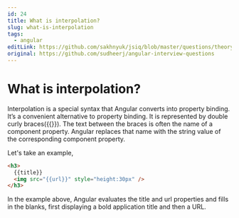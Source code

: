 ```yaml
---
id: 24
title: What is interpolation?
slug: what-is-interpolation
tags:
  - angular
editLink: https://github.com/sakhnyuk/jsiq/blob/master/questions/theory/angular/24.md
original: https://github.com/sudheerj/angular-interview-questions
---
```


# What is interpolation?

Interpolation is a special syntax that Angular converts into property binding. It’s a convenient alternative to property binding. It is represented by double curly braces({{}}). The text between the braces is often the name of a component property. Angular replaces that name with the string value of the corresponding component property.

Let's take an example,

```html
<h3>
  {{title}}
  <img src="{{url}}" style="height:30px" />
</h3>
```

In the example above, Angular evaluates the title and url properties and fills in the blanks, first displaying a bold application title and then a URL.